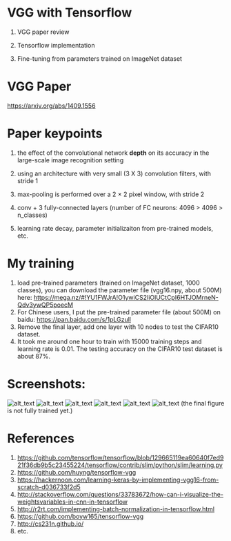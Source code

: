 # VGG with Tensorflow
1. VGG paper review

2. Tensorflow implementation

3. Fine-tuning from parameters trained on ImageNet dataset
# VGG Paper
https://arxiv.org/abs/1409.1556

# Paper keypoints
1. the effect of the convolutional network **depth** on its accuracy in the large-scale image recognition setting
  
2. using an architecture with very small (3 X 3) convolution filters, with stride 1
  
3. max-pooling is performed over a 2 × 2 pixel window, with stride 2
  
4. conv + 3 fully-connected layers (number of FC neurons: 4096 > 4096 > n_classes)
  
5. learning rate decay, parameter initializaiton from pre-trained models, etc.
# My training
1. load pre-trained parameters (trained on ImageNet dataset, 1000 classes), you can download the parameter file (vgg16.npy, about 500M) here:
https://mega.nz/#!YU1FWJrA!O1ywiCS2IiOlUCtCpI6HTJOMrneN-Qdv3ywQP5poecM
2. For Chinese users, I put the pre-trained parameter file (about 500M) on baidu: https://pan.baidu.com/s/1pLGzull
2. Remove the final layer, add one layer with 10 nodes to test the CIFAR10 dataset.
3. It took me around one hour to train with 15000 training steps and learning rate is 0.01. The testing accuracy on the CIFAR10 test dataset is about 87%.
# Screenshots:
![alt_text](https://github.com/kevin28520/My-TensorFlow-tutorials/blob/master/04%20VGG%20Tensorflow/images/000.JPG?raw=true)
![alt_text](https://github.com/kevin28520/My-TensorFlow-tutorials/blob/master/04%20VGG%20Tensorflow/images/001.JPG?raw=true)
![alt_text](https://github.com/kevin28520/My-TensorFlow-tutorials/blob/master/04%20VGG%20Tensorflow/images/002.JPG?raw=true)
![alt_text](https://github.com/kevin28520/My-TensorFlow-tutorials/blob/master/04%20VGG%20Tensorflow/images/007.png?raw=true)
![alt_text](https://github.com/kevin28520/My-TensorFlow-tutorials/blob/master/04%20VGG%20Tensorflow/images/008.JPG?raw=true)
![alt_text](https://github.com/kevin28520/My-TensorFlow-tutorials/blob/master/04%20VGG%20Tensorflow/images/009.JPG?raw=true)
(the final figure is not fully trained yet.)
# References
1. https://github.com/tensorflow/tensorflow/blob/129665119ea60640f7ed921f36db9b5c23455224/tensorflow/contrib/slim/python/slim/learning.py
2. https://github.com/huyng/tensorflow-vgg
3. https://hackernoon.com/learning-keras-by-implementing-vgg16-from-scratch-d036733f2d5
4. http://stackoverflow.com/questions/33783672/how-can-i-visualize-the-weightsvariables-in-cnn-in-tensorflow
5. http://r2rt.com/implementing-batch-normalization-in-tensorflow.html
6. https://github.com/boyw165/tensorflow-vgg
7. http://cs231n.github.io/
8. etc.
